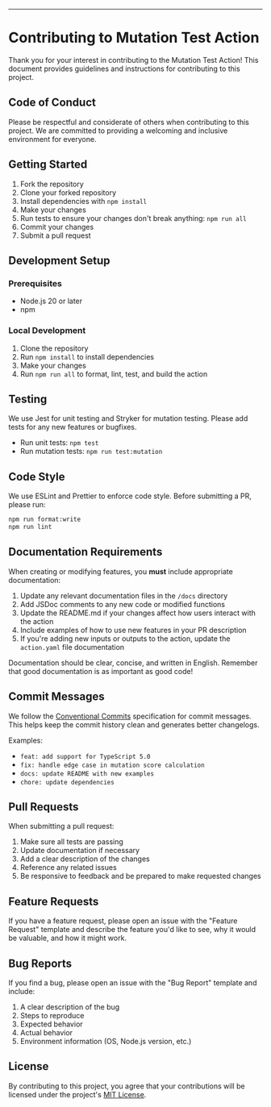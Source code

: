---

# Contributing to Mutation Test Action

Thank you for your interest in contributing to the Mutation Test Action! This
document provides guidelines and instructions for contributing to this project.

## Code of Conduct

Please be respectful and considerate of others when contributing to this
project. We are committed to providing a welcoming and inclusive environment for
everyone.

## Getting Started

1. Fork the repository
2. Clone your forked repository
3. Install dependencies with `npm install`
4. Make your changes
5. Run tests to ensure your changes don't break anything: `npm run all`
6. Commit your changes
7. Submit a pull request

## Development Setup

### Prerequisites

- Node.js 20 or later
- npm

### Local Development

1. Clone the repository
2. Run `npm install` to install dependencies
3. Make your changes
4. Run `npm run all` to format, lint, test, and build the action

## Testing

We use Jest for unit testing and Stryker for mutation testing. Please add tests
for any new features or bugfixes.

- Run unit tests: `npm test`
- Run mutation tests: `npm run test:mutation`

## Code Style

We use ESLint and Prettier to enforce code style. Before submitting a PR, please
run:

```bash
npm run format:write
npm run lint
```

## Documentation Requirements

When creating or modifying features, you **must** include appropriate
documentation:

1. Update any relevant documentation files in the `/docs` directory
2. Add JSDoc comments to any new code or modified functions
3. Update the README.md if your changes affect how users interact with the
   action
4. Include examples of how to use new features in your PR description
5. If you're adding new inputs or outputs to the action, update the
   `action.yaml` file documentation

Documentation should be clear, concise, and written in English. Remember that
good documentation is as important as good code!

## Commit Messages

We follow the [Conventional Commits](https://www.conventionalcommits.org/)
specification for commit messages. This helps keep the commit history clean and
generates better changelogs.

Examples:

- `feat: add support for TypeScript 5.0`
- `fix: handle edge case in mutation score calculation`
- `docs: update README with new examples`
- `chore: update dependencies`

## Pull Requests

When submitting a pull request:

1. Make sure all tests are passing
2. Update documentation if necessary
3. Add a clear description of the changes
4. Reference any related issues
5. Be responsive to feedback and be prepared to make requested changes

## Feature Requests

If you have a feature request, please open an issue with the "Feature Request"
template and describe the feature you'd like to see, why it would be valuable,
and how it might work.

## Bug Reports

If you find a bug, please open an issue with the "Bug Report" template and
include:

1. A clear description of the bug
2. Steps to reproduce
3. Expected behavior
4. Actual behavior
5. Environment information (OS, Node.js version, etc.)

## License

By contributing to this project, you agree that your contributions will be
licensed under the project's [MIT License](LICENSE).
